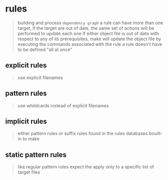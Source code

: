 # rules
> building and process `dependency graph`
> a rule can have more than one target, if the target are out of date, the same
    set of actions will be performed to update each one
> If either object file is out of date with respect to any of its
    prerequisites, make will update the object file by executing the commands
    associated with the rule
> a rule doesn't have to be defined "all at once"

## explicit rules
> use explicit filenames

## pattern rules
> use whildcards instead of explicit filenames

## implicit rules
> either pattern rules or suffix rules found in the rules databases
    bouilt-in to make

## static pattern rules
> like regular pattern rules expect the apply only to a specific list of target
    files
